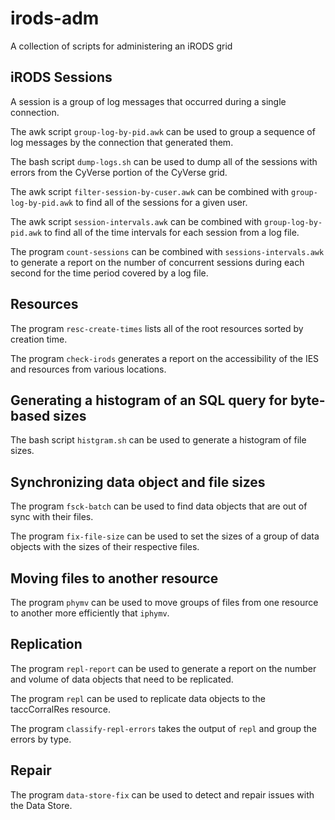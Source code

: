 # irods-adm

A collection of scripts for administering an iRODS grid


## iRODS Sessions

A session is a group of log messages that occurred during a single connection.

The awk script `group-log-by-pid.awk` can be used to group a sequence of log messages by the connection that generated them.

The bash script `dump-logs.sh` can be used to dump all of the sessions with errors from the CyVerse portion of the CyVerse grid.

The awk script `filter-session-by-cuser.awk` can be combined with `group-log-by-pid.awk` to find all of the sessions for a given user.

The awk script `session-intervals.awk` can be combined with `group-log-by-pid.awk` to find all of the time intervals for each session from a log file.

The program `count-sessions` can be combined with `sessions-intervals.awk` to generate a report on the number of concurrent sessions during each second for the time period covered by a log file.


## Resources

The program `resc-create-times` lists all of the root resources sorted by creation time.

The program `check-irods` generates a report on the accessibility of the IES and resources from various locations.


## Generating a histogram of an SQL query for byte-based sizes

The bash script `histgram.sh` can be used to generate a histogram of file sizes.


## Synchronizing data object and file sizes

The program `fsck-batch` can be used to find data objects that are out of sync with their files.

The program `fix-file-size` can be used to set the sizes of a group of data objects with the sizes of their respective files.


## Moving files to another resource

The program `phymv` can be used to move groups of files from one resource to another more efficiently that `iphymv`.


## Replication

The program `repl-report` can be used to generate a report on the number and volume of data objects that need to be replicated.

The program `repl` can be used to replicate data objects to the taccCorralRes resource.

The program `classify-repl-errors` takes the output of `repl` and group the errors by type.


## Repair

The program `data-store-fix` can be used to detect and repair issues with the Data Store.
